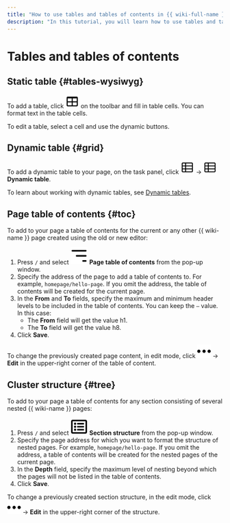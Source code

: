 ```yaml
---
title: "How to use tables and tables of contents in {{ wiki-full-name }}"
description: "In this tutorial, you will learn how to use tables and tables of contents in {{ wiki-name }}."
---
```


# Tables and tables of contents

## Static table {#tables-wysiwyg}

To add a table, click ![](../../_assets/wiki/svg/wysiwyg/table.svg) on the toolbar and fill in table cells. You can format text in the table cells.

To edit a table, select a cell and use the dynamic buttons.

## Dynamic table {#grid}

To add a dynamic table to your page, on the task panel, click ![](../../_assets/wiki/svg/wysiwyg/grid.svg) → ![](../../_assets/wiki/svg/wysiwyg/grid.svg) **Dynamic table**.

To learn about working with dynamic tables, see [Dynamic tables](../edit-grid-wysiwyg.md).

## Page table of contents {#toc}

To add to your page a table of contents for the current or any other {{ wiki-name }} page created using the old or new editor:

1. Press `/` and select ![](../../_assets/wiki/svg/wysiwyg/toc.svg) **Page table of contents** from the pop-up window.
1. Specify the address of the page to add a table of contents to. For example, `homepage/hello-page`. If you omit the address, the table of contents will be created for the current page.
1. In the **From** and **To** fields, specify the maximum and minimum header levels to be included in the table of contents. You can keep the `—` value. In this case:
   - The **From** field will get the value h1.
   - The **To** field will get the value h8.
1. Click **Save**.

To change the previously created page content, in edit mode, click ![](../../_assets/wiki/svg/actions-icon.svg) → **Edit** in the upper-right corner of the table of content.

## Cluster structure {#tree}

To add to your page a table of contents for any section consisting of several nested {{ wiki-name }} pages:

1. Press `/` and select ![](../../_assets/wiki/svg/wysiwyg/tree.svg) **Section structure** from the pop-up window.
1. Specify the page address for which you want to format the structure of nested pages. For example, `homepage/hello-page`. If you omit the address, a table of contents will be created for the nested pages of the current page.
1. In the **Depth** field, specify the maximum level of nesting beyond which the pages will not be listed in the table of contents.
1. Click **Save**.

To change a previously created section structure, in the edit mode, click ![](../../_assets/wiki/svg/actions-icon.svg) → **Edit** in the upper-right corner of the structure.